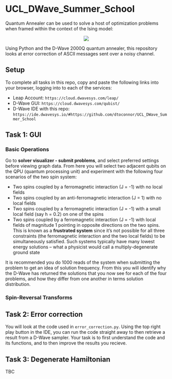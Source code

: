 # UCL_DWave_Summer_School
Quantum Annealer can be used to solve a host of optimization problems when framed within the context of the Ising model: 

<div style="text-align:center"><img src="https://render.githubusercontent.com/render/math?math=H = \sum_{i,j} J_{i,j} \sigma^z_i \sigma^z_j %2B \sum_i h_i \sigma_i^z"></div>

Using Python and the D-Wave 2000Q quantum annealer, this repository looks at error correction of ASCII messages sent over a noisy channel.

## Setup
To complete all tasks in this repo, copy and paste the following links into your browser, logging into to each of the services:
- Leap Account: ```https://cloud.dwavesys.com/leap/```
- D-Wave GUI: ```https://cloud.dwavesys.com/qubist/```
- D-Wave IDE with this repo: ```https://ide.dwavesys.io/#https://github.com/dtoconnor/UCL_DWave_Summer_School```

## Task 1: GUI
### Basic Operations
Go to **solver visualizer - submit problems**, and select preferred settings before viewing graph data. From here you will select two adjacent qubits on the QPU (quantum processing unit) and experiment with the following four scenarios of the two spin system:
- Two spins coupled by a ferromagnetic interaction (J = -1) with no local fields
- Two spins coupled by an anti-ferromagnetic interaction (J = 1) with no local fields
- Two spins coupled by a ferromagnetic interaction (J = -1) with a small local field (say h = 0.2) on one of the spins
- Two spins coupled by a ferromagnetic interaction (J = -1) with local fields of magnitude 1 pointing in opposite directions on the two spins. This is known as a **frustrated system** since it’s not possible for all three constraints (the ferromagnetic interaction and the two local fields) to be simultaneously satisfied. Such systems typically have many lowest energy solutions – what a physicist would call a multiply-degenerate ground state

It is recommended you do 1000 reads of the system when submitting the problem to get an idea of solution frequency. From this you will identify why the D-Wave has returned the solutions that you now see for each of the four problems, and how they differ from one another in terms solution distribution.

### Spin-Reversal Transforms




## Task 2: Error correction
You will look at the code used in ``error_correction.py``. Using the top right play button in the IDE, you can run the code straight away to then retrieve a result from a D-Wave sampler. Your task is to first understand the code and its functions, and to then improve the results you recieve.

## Task 3: Degenerate Hamiltonian 
TBC

